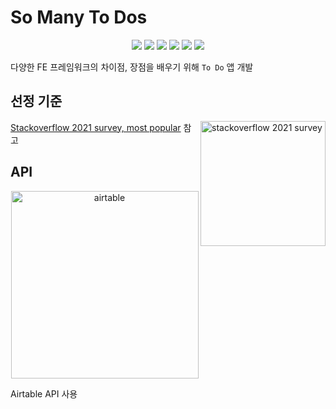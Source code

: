 # So Many To Dos

<div align="center">

<p>

<img src="https://img.shields.io/badge/Vanilla-F7DF1E?style=for-the-badge&logo=javascript&logoColor=black"/>
<img src="https://img.shields.io/badge/jQuery-0769AD?style=for-the-badge&logo=jquery&logoColor=white"/>
<img src="https://img.shields.io/badge/Angular-DD0031?style=for-the-badge&logo=Angular&logoColor=white"/>
<img src="https://img.shields.io/badge/React-61DAFB?style=for-the-badge&logo=React&logoColor=white"/>
<img src="https://img.shields.io/badge/Vue.js-4FC08D?style=for-the-badge&logo=vuedotjs&logoColor=white"/>
<img src="https://img.shields.io/badge/Svelte-FF3E00?style=for-the-badge&logo=Svelte&logoColor=white"/>

</p>

</div>

다양한 FE 프레임워크의 차이점, 장점을 배우기 위해 `To Do` 앱 개발

## 선정 기준

<img alt="stackoverflow 2021 survey" src="https://user-images.githubusercontent.com/26461307/140543503-0ed6a34d-b0ee-4f59-8a40-551f811200c6.png" width="200" align="right" />

<p align="left"> <a href="https://insights.stackoverflow.com/survey/2021#section-most-popular-technologies-programming-scripting-and-markup-languages">Stackoverflow 2021 survey, most popular</a> 참고</p>

## API

<div align="center">

<img width="300" alt="airtable" src="https://upload.wikimedia.org/wikipedia/commons/thumb/4/4b/Airtable_Logo.svg/2560px-Airtable_Logo.svg.png" />

</div>

Airtable API 사용
